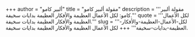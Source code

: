 +++
author = "ألبير كامو"
title = "مقولة ألبير كامو"
description = '''مقولة ألبير كامو: لكل الأعمال العظيمة والأفكار العظيمة بدايات سخيفة.'''
quote = '''لكل الأعمال العظيمة والأفكار العظيمة بدايات سخيفة.'''
slug = '''لكل-الأعمال-العظيمة-والأفكار-العظيمة-بدايات-سخيفة'''
+++
لكل الأعمال العظيمة والأفكار العظيمة بدايات سخيفة.
